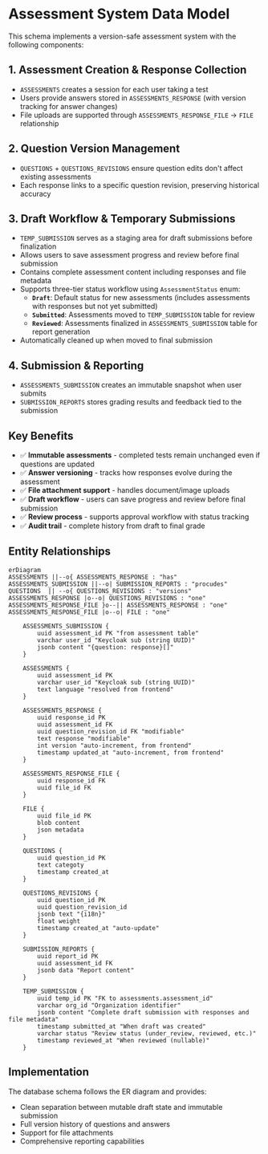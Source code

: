 # Assessment System Data Model

This schema implements a version-safe assessment system with the following components:

## 1. Assessment Creation & Response Collection
- `ASSESSMENTS` creates a session for each user taking a test
- Users provide answers stored in `ASSESSMENTS_RESPONSE` (with version tracking for answer changes)
- File uploads are supported through `ASSESSMENTS_RESPONSE_FILE` → `FILE` relationship

## 2. Question Version Management
- `QUESTIONS` + `QUESTIONS_REVISIONS` ensure question edits don't affect existing assessments
- Each response links to a specific question revision, preserving historical accuracy

## 3. Draft Workflow & Temporary Submissions
- `TEMP_SUBMISSION` serves as a staging area for draft submissions before finalization
- Allows users to save assessment progress and review before final submission
- Contains complete assessment content including responses and file metadata
- Supports three-tier status workflow using `AssessmentStatus` enum:
  - **`Draft`**: Default status for new assessments (includes assessments with responses but not yet submitted)
  - **`Submitted`**: Assessments moved to `TEMP_SUBMISSION` table for review
  - **`Reviewed`**: Assessments finalized in `ASSESSMENTS_SUBMISSION` table for report generation
- Automatically cleaned up when moved to final submission

## 4. Submission & Reporting
- `ASSESSMENTS_SUBMISSION` creates an immutable snapshot when user submits
- `SUBMISSION_REPORTS` stores grading results and feedback tied to the submission

## Key Benefits
- ✅ **Immutable assessments** - completed tests remain unchanged even if questions are updated
- ✅ **Answer versioning** - tracks how responses evolve during the assessment
- ✅ **File attachment support** - handles document/image uploads
- ✅ **Draft workflow** - users can save progress and review before final submission
- ✅ **Review process** - supports approval workflow with status tracking
- ✅ **Audit trail** - complete history from draft to final grade

## Entity Relationships

```mermaid
erDiagram
ASSESSMENTS ||--o{ ASSESSMENTS_RESPONSE : "has"
ASSESSMENTS_SUBMISSION ||--o| SUBMISSION_REPORTS : "procudes"
QUESTIONS  || --o{ QUESTIONS_REVISIONS : "versions"
ASSESSMENTS_RESPONSE |o--o| QUESTIONS_REVISIONS : "one"
ASSESSMENTS_RESPONSE_FILE }o--|| ASSESSMENTS_RESPONSE : "one"
ASSESSMENTS_RESPONSE_FILE |o--o| FILE : "one"

    ASSESSMENTS_SUBMISSION {
        uuid assessment_id PK "from assessment table"
        varchar user_id "Keycloak sub (string UUID)"
        jsonb content "{question: response}[]"
    }

    ASSESSMENTS {
        uuid assessment_id PK
        varchar user_id "Keycloak sub (string UUID)"
        text language "resolved from frontend"
    }

    ASSESSMENTS_RESPONSE {
        uuid response_id PK
        uuid assessment_id FK
        uuid question_revision_id FK "modifiable"
        text response "modifiable"
        int version "auto-increment, from frontend"
        timestamp updated_at "auto-increment, from frontend"
    }

    ASSESSMENTS_RESPONSE_FILE {
        uuid response_id FK
        uuid file_id FK
    }

    FILE {
        uuid file_id PK
        blob content
        json metadata
    }

    QUESTIONS {
        uuid question_id PK
        text categoty
        timestamp created_at
    }

    QUESTIONS_REVISIONS {
        uuid question_id PK
        uuid question_revision_id 
        jsonb text "{i18n}"
        float weight
        timestamp created_at "auto-update"
    }

    SUBMISSION_REPORTS {
        uuid report_id PK
        uuid assessment_id FK
        jsonb data "Report content"
    }

    TEMP_SUBMISSION {
        uuid temp_id PK "FK to assessments.assessment_id"
        varchar org_id "Organization identifier"
        jsonb content "Complete draft submission with responses and file metadata"
        timestamp submitted_at "When draft was created"
        varchar status "Review status (under_review, reviewed, etc.)"
        timestamp reviewed_at "When reviewed (nullable)"
    }
```

## Implementation

The database schema follows the ER diagram and provides:
- Clean separation between mutable draft state and immutable submission
- Full version history of questions and answers
- Support for file attachments
- Comprehensive reporting capabilities

